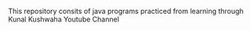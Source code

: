 This repository consits of java programs practiced from learning through Kunal Kushwaha Youtube Channel
